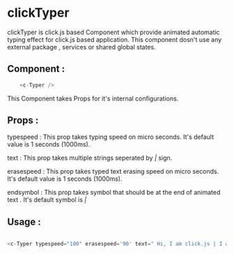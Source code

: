 # clickTyper


 clickTyper is click.js based Component which provide animated automatic typing effect for click.js based application.
 This component dosn't use any external package , services or shared global states.
 
 ## Component :
 
 ```js
     <c-Typer />
 ```
 
 This Component takes Props for it's internal configurations.
 
 ## Props :
 
   typespeed   : This prop takes typing speed on micro seconds. It's default value is 1 seconds (1000ms).
     
   text        : This prop takes multiple strings seperated by *|* sign.
     
   erasespeed  : This prop takes typed text erasing speed on micro seconds. It's default value is 1 seconds (1000ms).
   
   endsymbol   : This prop takes symbol that should be at the end of animated text . It's default symbol is *|*

    
## Usage :
 
 ```js
 
 <c-Typer typespeed="100" erasespeed='90' text=" Hi, I am click.js | I am click typed component | I was created by Nirikshan Bhusal"/>
 
 ```
